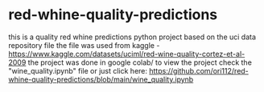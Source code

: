 # red-whine-quality-predictions
this is a quality red whine predictions python project based on the uci data repository file
the file was used from kaggle - https://www.kaggle.com/datasets/uciml/red-wine-quality-cortez-et-al-2009
the project was done in google colab/
to view the project check the "wine_quality.ipynb" file or just click here: https://github.com/ori112/red-whine-quality-predictions/blob/main/wine_quality.ipynb
